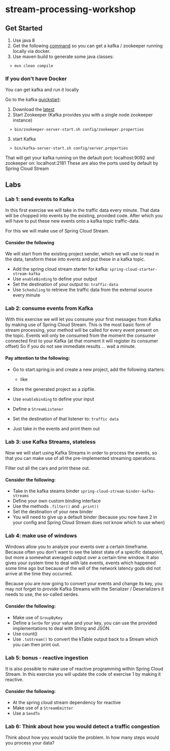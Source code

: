 # stream-processing-workshop

## Get Started
1. Use java 8
2. Get the following [command](http://bit.ly/docker-kafka) so you can get a kafka / zookeeper running locally via docker.
3. Use maven build to generate some java classes:
```
  > mvn clean compile
```

### If you don't have Docker
You can get kafka and run it locally

Go to the kafka [quickstart](https://kafka.apache.org/quickstart):
1. Download the [latest](https://www.apache.org/dyn/closer.cgi?path=/kafka/2.2.0/kafka_2.12-2.2.0.tgz)
2. Start Zookeeper (Kafka provides you with a single node zookeeper instance)
```
  > bin/zookeeper-server-start.sh config/zookeeper.properties
```
3. start Kafka
```
  > bin/kafka-server-start.sh config/server.properties
```

That will get your kafka running on the default port: localhost:9092 and zookeeper on: localhost:2181
These are also the ports used by default by Spring Cloud Stream

## Labs

### Lab 1: send events to Kafka
In this first exercise we will take in the traffic data every minute.
That data will be chopped into events by the existing, provided code.
After which you will have to put these new events onto a kafka topic traffic-data.

For this we will make use of Spring Cloud Stream.

#### Consider the following

We will start from the existing project sender, which we will use to read in the data, tansform these into events and put these in a kafka topic.
* Add the spring cloud stream starter for kafka: `spring-cloud-starter-stream-kafka`
* Use `enableBinding` to define your output
* Set the destination of your output to: `traffic-data`
* Use `Scheduling` to retrieve the traffic data from the external source every minute

### Lab 2: consume events from Kafka
With this exercise we will let you consume your first messages from Kafka by making use of Spring Cloud Stream.
This is the most basic form of stream processing, your method will be called for every event present on the topic.
Events will only be consumed from the moment the consumer connected first to your Kafka (at that moment it will register its consumer offset)
So if you do not see immediate results ... wait a minute.

#### Pay attention to the following:
* Go to start.spring.io and create a new project, add the following starters:
    * like
* Store the generated project as a zipfile.

* Use `enablebinding` to define your input
* Define a `StreamListener`
* Set the destination of that listener to: `traffic data`
* Just take in the events and print them out

### Lab 3: use Kafka Streams, stateless
Now we will start using Kafka Streams in order to process the events, so that you can make use of all the pre-implemented streaming operations.

Filter out all the cars and print these out.

#### Consider the following:
* Take in the kafka steams binder `spring-cloud-stream-binder-kafka-streams`
* Define your own custom binding interface
* Use the methods `.filter()` and `.print()`
* Set the destination of your new binder
* You will need to give up a default binder (because you now have 2 in your config and Spring Cloud Stream does not know which to use when)

### Lab 4: make use of windows
Windows allow you to analyze your events over a certain timeframe.
Because often you don't want to see the latest state of a specific datapoint, but more a somewhat averaged output over a certain time window. 
It also gives your system time to deal with late events, events which happened some time ago but because of the will of the network latency gods did not arrive at the time they occurred.

Because you are now going to convert your events and change its key, you may not forget to provide Kafka Streams with the Serializer / Deserializers it needs to use, the so-called serdes.

#### Consider the following:
* Make use of `GroupByKey`
* Define a `SerDe` for your value and your key, you can use the provided implementations to deal with String and JSON.
* Use count()
* Use `.toStream()` to convert the kTable output back to a Stream which you can then print out.

### Lab 5: bonus - reactive ingestion

It is also possible to make use of reactive programming within Spring Cloud Stream.
In this exercise you will update the code of exercise 1 by making it reactive.

#### Consider the following:
* At the spring cloud stream dependency for reactive
* Make use of a `StreamEmitter`
* Use a `SendTo`

### Lab 6: Think about how you would detect a traffic congestion
Think about how you would tackle the problem.
In how many steps would you process your data?
